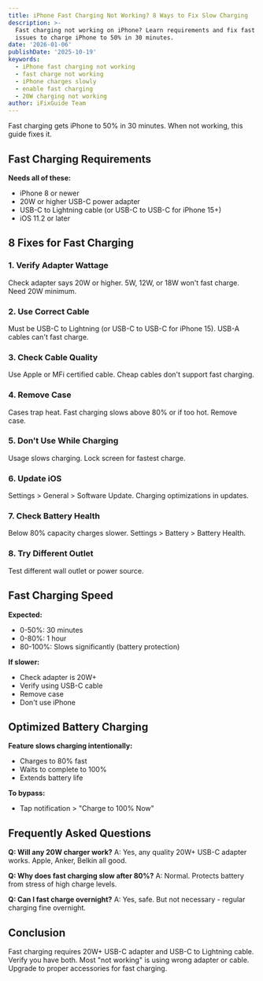 ```yaml
---
title: iPhone Fast Charging Not Working? 8 Ways to Fix Slow Charging
description: >-
  Fast charging not working on iPhone? Learn requirements and fix fast charging
  issues to charge iPhone to 50% in 30 minutes.
date: '2026-01-06'
publishDate: '2025-10-19'
keywords:
  - iPhone fast charging not working
  - fast charge not working
  - iPhone charges slowly
  - enable fast charging
  - 20W charging not working
author: iFixGuide Team
---
```


Fast charging gets iPhone to 50% in 30 minutes. When not working, this guide fixes it.

## Fast Charging Requirements

**Needs all of these:**
- iPhone 8 or newer
- 20W or higher USB-C power adapter
- USB-C to Lightning cable (or USB-C to USB-C for iPhone 15+)
- iOS 11.2 or later

## 8 Fixes for Fast Charging

### 1. Verify Adapter Wattage
Check adapter says 20W or higher. 5W, 12W, or 18W won't fast charge. Need 20W minimum.

### 2. Use Correct Cable
Must be USB-C to Lightning (or USB-C to USB-C for iPhone 15). USB-A cables can't fast charge.

### 3. Check Cable Quality
Use Apple or MFi certified cable. Cheap cables don't support fast charging.

### 4. Remove Case
Cases trap heat. Fast charging slows above 80% or if too hot. Remove case.

### 5. Don't Use While Charging
Usage slows charging. Lock screen for fastest charge.

### 6. Update iOS
Settings > General > Software Update. Charging optimizations in updates.

### 7. Check Battery Health
Below 80% capacity charges slower. Settings > Battery > Battery Health.

### 8. Try Different Outlet
Test different wall outlet or power source.

## Fast Charging Speed

**Expected:**
- 0-50%: 30 minutes
- 0-80%: 1 hour
- 80-100%: Slows significantly (battery protection)

**If slower:**
- Check adapter is 20W+
- Verify using USB-C cable
- Remove case
- Don't use iPhone

## Optimized Battery Charging

**Feature slows charging intentionally:**
- Charges to 80% fast
- Waits to complete to 100%
- Extends battery life

**To bypass:**
- Tap notification > "Charge to 100% Now"

## Frequently Asked Questions

**Q: Will any 20W charger work?**
A: Yes, any quality 20W+ USB-C adapter works. Apple, Anker, Belkin all good.

**Q: Why does fast charging slow after 80%?**
A: Normal. Protects battery from stress of high charge levels.

**Q: Can I fast charge overnight?**
A: Yes, safe. But not necessary - regular charging fine overnight.

## Conclusion
Fast charging requires 20W+ USB-C adapter and USB-C to Lightning cable. Verify you have both. Most "not working" is using wrong adapter or cable. Upgrade to proper accessories for fast charging.
